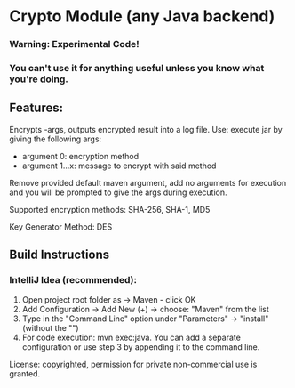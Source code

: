 # Crypto Module (any Java backend)
### Warning: Experimental Code! 
### You can't use it for anything useful unless you know what you're doing.
  
## Features:
Encrypts -args, outputs encrypted result into a log file.
Use: execute jar by giving the following args:

- argument 0: encryption method
- argument 1...x: message to encrypt with said method

Remove provided default maven argument, add no arguments for execution and you will be prompted to give the args
during execution.

Supported encryption methods: SHA-256, SHA-1, MD5

Key Generator Method: DES


## Build Instructions

### IntelliJ Idea (recommended):
1. Open project root folder as -> Maven - click OK
2. Add Configuration -> Add New (+) -> choose: "Maven" from the list
3. Type in the "Command Line" option under "Parameters" -> "install" (without the "")
4. For code execution: mvn exec:java. You can add a separate configuration or use step 3 by appending it to the command line.

License: copyrighted, permission for private non-commercial use is granted.

